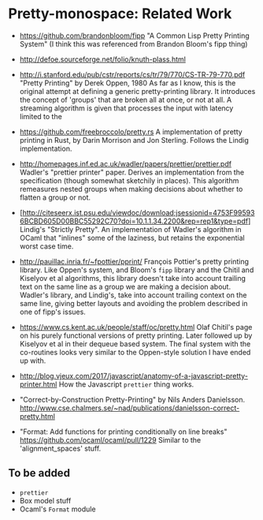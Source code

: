# Pretty-monospace: Related Work

- https://github.com/brandonbloom/fipp "A Common Lisp Pretty Printing
  System" (I think this was referenced from Brandon Bloom's fipp
  thing)

- http://defoe.sourceforge.net/folio/knuth-plass.html

- http://i.stanford.edu/pub/cstr/reports/cs/tr/79/770/CS-TR-79-770.pdf
  "Pretty Printing" by Derek Oppen, 1980 As far as I know, this is the
  original attempt at defining a generic pretty-printing library. It
  introduces the concept of 'groups' that are broken all at once, or
  not at all. A streaming algorithm is given that processes the input
  with latency limited to the

- https://github.com/freebroccolo/pretty.rs A implementation of pretty
  printing in Rust, by Darin Morrison and Jon Sterling. Follows the
  Lindig implementation.

- http://homepages.inf.ed.ac.uk/wadler/papers/prettier/prettier.pdf
  Wadler's "prettier printer" paper. Derives an implementation from
  the specification (though somewhat sketchily in places). This
  algorithm remeasures nested groups when making decisions about
  whether to flatten a group or not.

- [http://citeseerx.ist.psu.edu/viewdoc/download;jsessionid=4753F995936BCBD605D00BBC55292C70?doi=10.1.1.34.2200&rep=rep1&type=pdf]
  Lindig's "Strictly Pretty". An implementation of Wadler's algorithm
  in OCaml that "inlines" some of the laziness, but retains the
  exponential worst case time.

- http://pauillac.inria.fr/~fpottier/pprint/ François Pottier's pretty
  printing library. Like Oppen's system, and Bloom's `fipp` library
  and the Chitil and Kiselyov et al algorithms, this library doesn't
  take into account trailing text on the same line as a group we are
  making a decision about. Wadler's library, and Lindig's, take into
  account trailing context on the same line, giving better layouts and
  avoiding the problem described in one of fipp's issues.

- https://www.cs.kent.ac.uk/people/staff/oc/pretty.html Olaf Chitil's
  page on his purely functional versions of pretty printing. Later
  followed up by Kiselyov et al in their dequeue based system. The
  final system with the co-routines looks very similar to the
  Oppen-style solution I have ended up with.

- http://blog.vjeux.com/2017/javascript/anatomy-of-a-javascript-pretty-printer.html
  How the Javascript `prettier` thing works.

- "Correct-by-Construction Pretty-Printing" by Nils Anders Danielsson.
  http://www.cse.chalmers.se/~nad/publications/danielsson-correct-pretty.html

- "Format: Add functions for printing conditionally on line breaks"
  https://github.com/ocaml/ocaml/pull/1229
  Similar to the 'alignment_spaces' stuff.

## To be added

- `prettier`
- Box model stuff
- Ocaml's `Format` module

